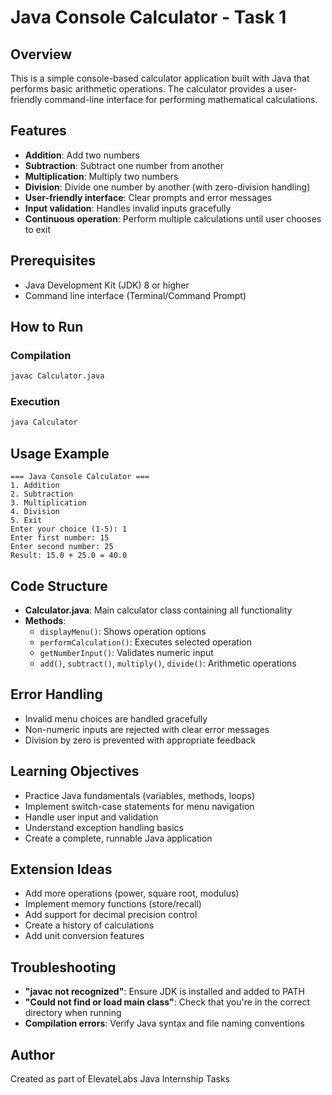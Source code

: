 # Java Console Calculator - Task 1

## Overview
This is a simple console-based calculator application built with Java that performs basic arithmetic operations. The calculator provides a user-friendly command-line interface for performing mathematical calculations.

## Features
- **Addition**: Add two numbers
- **Subtraction**: Subtract one number from another
- **Multiplication**: Multiply two numbers
- **Division**: Divide one number by another (with zero-division handling)
- **User-friendly interface**: Clear prompts and error messages
- **Input validation**: Handles invalid inputs gracefully
- **Continuous operation**: Perform multiple calculations until user chooses to exit

## Prerequisites
- Java Development Kit (JDK) 8 or higher
- Command line interface (Terminal/Command Prompt)

## How to Run

### Compilation
```bash
javac Calculator.java
```

### Execution
```bash
java Calculator
```

## Usage Example
```
=== Java Console Calculator ===
1. Addition
2. Subtraction
3. Multiplication
4. Division
5. Exit
Enter your choice (1-5): 1
Enter first number: 15
Enter second number: 25
Result: 15.0 + 25.0 = 40.0
```

## Code Structure
- **Calculator.java**: Main calculator class containing all functionality
- **Methods**:
  - `displayMenu()`: Shows operation options
  - `performCalculation()`: Executes selected operation
  - `getNumberInput()`: Validates numeric input
  - `add()`, `subtract()`, `multiply()`, `divide()`: Arithmetic operations

## Error Handling
- Invalid menu choices are handled gracefully
- Non-numeric inputs are rejected with clear error messages
- Division by zero is prevented with appropriate feedback

## Learning Objectives
- Practice Java fundamentals (variables, methods, loops)
- Implement switch-case statements for menu navigation
- Handle user input and validation
- Understand exception handling basics
- Create a complete, runnable Java application

## Extension Ideas
- Add more operations (power, square root, modulus)
- Implement memory functions (store/recall)
- Add support for decimal precision control
- Create a history of calculations
- Add unit conversion features

## Troubleshooting
- **"javac not recognized"**: Ensure JDK is installed and added to PATH
- **"Could not find or load main class"**: Check that you're in the correct directory when running
- **Compilation errors**: Verify Java syntax and file naming conventions

## Author
Created as part of ElevateLabs Java Internship Tasks
